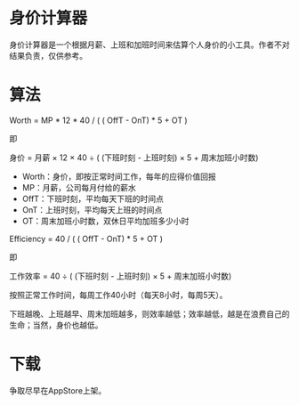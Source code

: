 身价计算器
============

身价计算器是一个根据月薪、上班和加班时间来估算个人身价的小工具。作者不对结果负责，仅供参考。

算法
============
Worth = MP * 12 * 40 / ( ( OffT - OnT) * 5 + OT )

即

身价 = 月薪 × 12 × 40 ÷ ( (下班时刻 - 上班时刻) × 5 + 周末加班小时数)

* Worth：身价，即按正常时间工作，每年的应得价值回报
* MP：月薪，公司每月付给的薪水
* OffT：下班时刻，平均每天下班的时间点
* OnT：上班时刻，平均每天上班的时间点
* OT：周末加班小时数，双休日平均加班多少小时

Efficiency = 40 / ( ( OffT - OnT) * 5 + OT )

即

工作效率 = 40 ÷ ( (下班时刻 - 上班时刻) × 5 + 周末加班小时数)

按照正常工作时间，每周工作40小时（每天8小时，每周5天）。

下班越晚、上班越早、周末加班越多，则效率越低；效率越低，越是在浪费自己的生命；当然，身价也越低。

下载
============
争取尽早在AppStore上架。